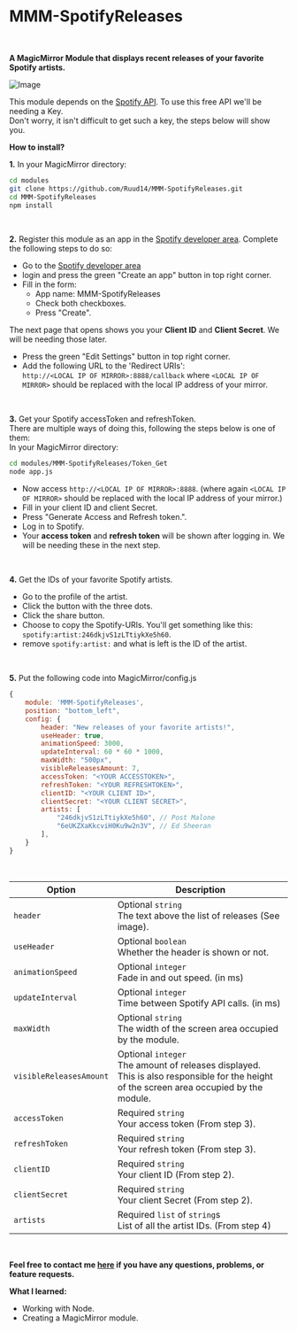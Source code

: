 # MMM-SpotifyReleases

<br>

**A MagicMirror Module that displays recent releases of your favorite Spotify artists.**
<br>


![Image](https://i.ibb.co/7rFQkg3/image.png)

This module depends on the [Spotify API](https://developer.spotify.com/documentation/web-api/). To use this free API we'll be needing a Key. <br>
Don't worry, it isn't difficult to get such a key, the steps below will show you.

**How to install?**

**1.**
In your MagicMirror directory: 

```bash
cd modules
git clone https://github.com/Ruud14/MMM-SpotifyReleases.git
cd MMM-SpotifyReleases
npm install
```
<br>

**2.**
Register this module as an app in the [Spotify developer area](https://developer.spotify.com/dashboard/applications).
Complete the following steps to do so:
- Go to the [Spotify developer area](https://developer.spotify.com/dashboard/applications) 
- login and press the green "Create an app" button in top right corner.
- Fill in the form:
    - App name: MMM-SpotifyReleases
    - Check both checkboxes.
    - Press "Create".
    
The next page that opens shows you your **Client ID** and **Client Secret**. 
We will be needing those later.

- Press the green "Edit Settings" button in top right corner.
- Add the following URL to the 'Redirect URIs': <br> `http://<LOCAL IP OF MIRROR>:8888/callback` where `<LOCAL IP OF MIRROR>` should be replaced with the local IP address of your mirror.

<br>

**3.**
Get your Spotify accessToken and refreshToken. <br>
There are multiple ways of doing this, following the steps below is one of them: <br>
In your MagicMirror directory: 
```bash
cd modules/MMM-SpotifyReleases/Token_Get
node app.js
```
- Now access `http://<LOCAL IP OF MIRROR>:8888`. (where again `<LOCAL IP OF MIRROR>` should be replaced with the local IP address of your mirror.)
- Fill in your client ID and client Secret.
- Press "Generate Access and Refresh token.".
- Log in to Spotify.
- Your **access token** and **refresh token** will be shown after logging in. We will be needing these in the next step.

<br>

**4.**
Get the IDs of your favorite Spotify artists.
- Go to the profile of the artist.
- Click the button with the three dots.
- Click the share button.
- Choose to copy the Spotify-URIs. You'll get something like this: `spotify:artist:246dkjvS1zLTtiykXe5h60`.
- remove `spotify:artist:` and what is left is the ID of the artist.
<br>

**5.**
Put the following code into MagicMirror/config.js

```javascript
{
    module: 'MMM-SpotifyReleases',
    position: "bottom_left",
    config: {
        header: "New releases of your favorite artists!",
        useHeader: true,
        animationSpeed: 3000,
        updateInterval: 60 * 60 * 1000,
        maxWidth: "500px",
        visibleReleasesAmount: 7,
        accessToken: "<YOUR ACCESSTOKEN>", 
        refreshToken: "<YOUR REFRESHTOKEN>",
        clientID: "<YOUR CLIENT ID>", 
        clientSecret: "<YOUR CLIENT SECRET>",
        artists: [  
            "246dkjvS1zLTtiykXe5h60", // Post Malone
            "6eUKZXaKkcviH0Ku9w2n3V", // Ed Sheeran
        ],
    }
}
```
<br>

| Option  |  Description  |
|---|---|
| `header`  |  Optional `string`<br>The text above the list of releases (See image). |
| `useHeader`  |  Optional `boolean`<br>Whether the header is shown or not. |
| `animationSpeed`  |  Optional `integer`<br>Fade in and out speed. (in ms) |
| `updateInterval`  |  Optional `integer`<br>Time between Spotify API calls. (in ms) |
| `maxWidth`  |  Optional `string`<br> The width of the screen area occupied by the module. |
| `visibleReleasesAmount`  |  Optional `integer`<br> The amount of releases displayed.<br>This is also responsible for the height of the screen area occupied by the module. |
| `accessToken`  |  Required `string`<br>Your access token (From step 3). |
| `refreshToken`  |  Required `string`<br>Your refresh token (From step 3).  |
| `clientID`  |  Required `string`<br>Your client ID (From step 2).  |
| `clientSecret`  |  Required `string`<br>Your client Secret (From step 2).  |
| `artists`  |  Required `list` of `string`s<br>List of all the artist IDs. (From step 4) |

<br>

**Feel free to contact me [here](https://github.com/Ruud14/MMM-SpotifyReleases/issues) if you have any questions, problems, or feature requests.**
<br>

**What I learned:**
- Working with Node.
- Creating a MagicMirror module.





